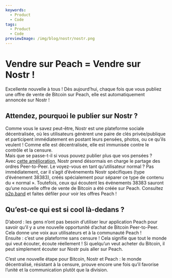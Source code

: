 ```yaml
---
keywords:
  - Product
  - Code
tags:
  - Product
  - Code
previewImage: /img/blog/nostr/nostr.png
---
```


# Vendre sur Peach = Vendre sur Nostr !

Excellente nouvelle à tous ! Dès aujourd’hui, chaque fois que vous publiez une offre de vente de Bitcoin sur Peach, elle est automatiquement annoncée sur Nostr !

## Attendez, pourquoi le publier sur Nostr ?

Comme vous le savez peut-être, Nostr est une plateforme sociale décentralisée, où les utilisateurs génèrent une paire de clés privée/publique et participent immédiatement en postant leurs pensées, photos, ou ce qu’ils veulent ! Comme elle est décentralisée, elle est immunisée contre le contrôle et la censure.  
Mais que se passe-t-il si vous pouvez publier plus que vos pensées ?  
Avec [cette amélioration](https://nips.nostr.com/69), Nostr prend désormais en charge le partage des ordres Peer-to-Peer. Le voyez-vous en tant qu’utilisateur normal ? Pas immédiatement, car il s’agit d’événements Nostr spécifiques (type d’événement 38383), créés spécialement pour séparer ce type de contenu du « normal ». Toutefois, ceux qui écoutent les événements 38383 sauront qu’une nouvelle offre de vente de Bitcoin a été créée sur Peach. Consultez [p2p.band](https://p2p.band/) et faites défiler pour voir les offres Peach !

## Qu’est-ce qui est si cool là-dedans ?

D’abord : les gens n’ont pas besoin d’utiliser leur application Peach pour savoir qu’il y a une nouvelle opportunité d’achat de Bitcoin Peer-to-Peer. Cela donne une voix aux utilisateurs et à la communauté Peach !  
Ensuite : c’est une plateforme sans censure ! Cela signifie que tout le monde qui veut écouter, écoute réellement ! Si quelqu’un veut acheter du Bitcoin, il peut simplement écouter sur Nostr puis aller sur Peach.

C’est une nouvelle étape pour Bitcoin, Nostr et Peach : le monde décentralisé, résistant à la censure, prouve encore une fois qu’il favorise l’unité et la communication plutôt que la division.
